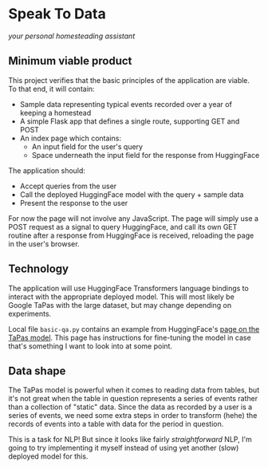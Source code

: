 # Speak To Data

*your personal homesteading assistant*

## Minimum viable product

This project verifies that the basic principles of the application are viable.
To that end, it will contain:

- Sample data representing typical events recorded over a year of keeping a
  homestead
- A simple Flask app that defines a single route, supporting GET and POST
- An index page which contains:
  - An input field for the user's query
  - Space underneath the input field for the response from HuggingFace

The application should:

- Accept queries from the user
- Call the deployed HuggingFace model with the query + sample data
- Present the response to the user

For now the page will not involve any JavaScript. The page will simply use a
POST request as a signal to query HuggingFace, and call its own GET routine
after a response from HuggingFace is received, reloading the page in the user's
browser.

## Technology

The application will use HuggingFace Transformers language bindings to interact
with the appropriate deployed model. This will most likely be Google TaPas with
the large dataset, but may change depending on experiments.

Local file `basic-qa.py` contains an example from HuggingFace's [page on the
TaPas model](https://huggingface.co/docs/transformers/model_doc/tapas). This
page has instructions for fine-tuning the model in case that's something I want
to look into at some point.

## Data shape

The TaPas model is powerful when it comes to reading data from tables, but it's
not great when the table in question represents a series of events rather than
a collection of "static" data. Since the data as recorded by a user is a series
of events, we need some extra steps in order to transform (hehe) the records of
events into a table with data for the period in question.

This is a task for NLP! But since it looks like fairly *straightforward* NLP,
I'm going to try implementing it myself instead of using yet another (slow)
deployed model for this.
